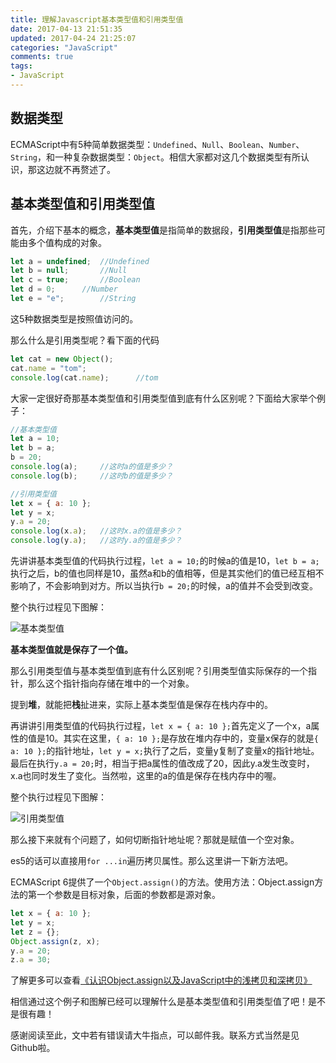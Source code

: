 ```yaml
---
title: 理解Javascript基本类型值和引用类型值
date: 2017-04-13 21:51:35
updated: 2017-04-24 21:25:07
categories: "JavaScript"
comments: true
tags:
- JavaScript
---
```


<!-- no node -->

<!-- more -->

## 数据类型

ECMAScript中有5种简单数据类型：`Undefined`、`Null`、`Boolean`、`Number`、`String`，和一种复杂数据类型：`Object`。相信大家都对这几个数据类型有所认识，那这边就不再赘述了。


## 基本类型值和引用类型值

首先，介绍下基本的概念，**基本类型值**是指简单的数据段，**引用类型值**是指那些可能由多个值构成的对象。

```javascript
let a = undefined; 	//Undefined
let b = null;		//Null
let c = true;		//Boolean
let d = 0;		//Number
let e = "e";		//String
```

这5种数据类型是按照值访问的。

那么什么是引用类型呢？看下面的代码

```javascript
let cat = new Object();
cat.name = "tom";
console.log(cat.name);		//tom
```

大家一定很好奇那基本类型值和引用类型值到底有什么区别呢？下面给大家举个例子：

```javascript
//基本类型值
let a = 10;
let b = a;
b = 20;
console.log(a);		//这时a的值是多少？
console.log(b);		//这时b的值是多少？

//引用类型值
let x = { a: 10 };
let y = x;
y.a = 20;
console.log(x.a);	//这时x.a的值是多少？
console.log(y.a);	//这时y.a的值是多少？
```

先讲讲基本类型值的代码执行过程，`let a = 10;`的时候a的值是10，`let b = a;`执行之后，b的值也同样是10，虽然a和b的值相等，但是其实他们的值已经互相不影响了，不会影响到对方。所以当执行`b = 20;`的时候，a的值并不会受到改变。

整个执行过程见下图解：

![基本类型值](/gallery/理解javascript基本类型值和引用类型值/基本类型值1.jpeg)

**基本类型值就是保存了一个值。**

那么引用类型值与基本类型值到底有什么区别呢？引用类型值实际保存的一个指针，那么这个指针指向存储在堆中的一个对象。

提到**堆**，就能把**栈**扯进来，实际上基本类型值是保存在栈内存中的。

再讲讲引用类型值的代码执行过程，`let x = { a: 10 };`首先定义了一个x，a属性的值是10。其实在这里，`{ a: 10 };`是存放在堆内存中的，变量x保存的就是`{ a: 10 };`的指针地址，`let y = x;`执行了之后，变量y复制了变量x的指针地址。最后在执行`y.a = 20;`时，相当于把a属性的值改成了20，因此y.a发生改变时，x.a也同时发生了变化。当然啦，这里的a的值是保存在栈内存中的喔。

整个执行过程见下图解：

![引用类型值](/gallery/理解javascript基本类型值和引用类型值/引用类型值1.jpeg)

那么接下来就有个问题了，如何切断指针地址呢？那就是赋值一个空对象。

es5的话可以直接用`for ...in`遍历拷贝属性。那么这里讲一下新方法吧。

ECMAScript 6提供了一个`Object.assign()`的方法。使用方法：Object.assign方法的第一个参数是目标对象，后面的参数都是源对象。

```javascript
let x = { a: 10 };
let y = x;
let z = {};
Object.assign(z, x);
y.a = 20;
z.a = 30;
```

了解更多可以查看[《认识Object.assign以及JavaScript中的浅拷贝和深拷贝》](http://zongzi531.com/2017/04/24/%E8%AE%A4%E8%AF%86Object-assign%E4%BB%A5%E5%8F%8AJavaScript%E4%B8%AD%E7%9A%84%E6%B5%85%E6%8B%B7%E8%B4%9D%E5%92%8C%E6%B7%B1%E6%8B%B7%E8%B4%9D/)

相信通过这个例子和图解已经可以理解什么是基本类型值和引用类型值了吧！是不是很有趣！

感谢阅读至此，文中若有错误请大牛指点，可以邮件我。联系方式当然是见Github啦。
